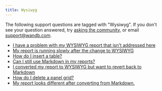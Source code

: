 ```yaml
---
title: Wysiwyg 
---
```

The following support questions are tagged with "Wysiwyg". If you don't see 
your question answered, try [asking the community](https://community.wandb.ai/), 
or email [support@wandb.com](mailto:support@wandb.com).

- [I have a problem with my WYSIWYG report that isn't addressed here](other_wysiwyg_report_issue.md)
- [My report is running slowly after the change to WYSIWYG](report_slow_after_wysiwyg.md)
- [How do I insert a table?](how_insert_table.md)
- [Can I still use Markdown in my reports?](can_still_use_markdown.md)
- [I converted my report to WYSIWYG but want to revert back to Markdown](convert_from_wysiwyg_markdown.md)
- [How do I delete a panel grid?](how_delete_panel_grid.md)
- [My report looks different after converting from Markdown.](report_looks_different_converting_markdown.md)
